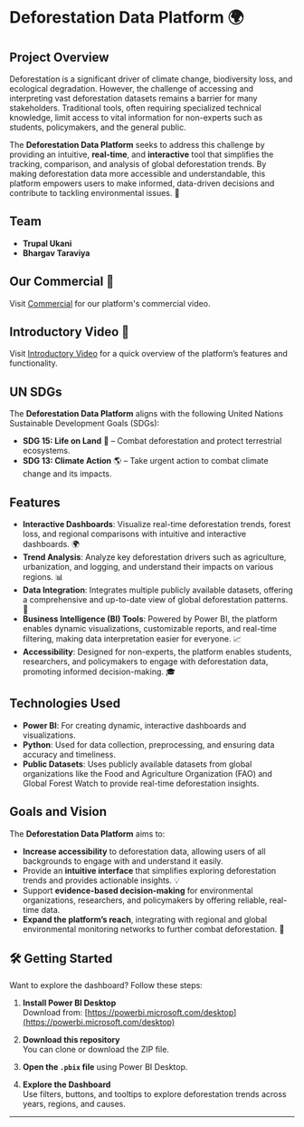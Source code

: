 # Deforestation Data Platform 🌍

## Project Overview

Deforestation is a significant driver of climate change, biodiversity loss, and ecological degradation. However, the challenge of accessing and interpreting vast deforestation datasets remains a barrier for many stakeholders. Traditional tools, often requiring specialized technical knowledge, limit access to vital information for non-experts such as students, policymakers, and the general public.

The **Deforestation Data Platform** seeks to address this challenge by providing an intuitive, **real-time**, and **interactive** tool that simplifies the tracking, comparison, and analysis of global deforestation trends. By making deforestation data more accessible and understandable, this platform empowers users to make informed, data-driven decisions and contribute to tackling environmental issues. 🌱

## Team

- **Trupal Ukani**
- **Bhargav Taraviya**

## Our Commercial 🎥

Visit [Commercial](https://www.youtube.com/watch?v=a6ZL5f-hJaw) for our platform's commercial video.

## Introductory Video 🎥

Visit [Introductory Video](https://youtu.be/fTAHoq9aTMU) for a quick overview of the platform’s features and functionality.

## UN SDGs

The **Deforestation Data Platform** aligns with the following United Nations Sustainable Development Goals (SDGs):

- **SDG 15: Life on Land** 🌳 – Combat deforestation and protect terrestrial ecosystems.
- **SDG 13: Climate Action** 🌎 – Take urgent action to combat climate change and its impacts.

## Features

- **Interactive Dashboards**: Visualize real-time deforestation trends, forest loss, and regional comparisons with intuitive and interactive dashboards. 🌍
- **Trend Analysis**: Analyze key deforestation drivers such as agriculture, urbanization, and logging, and understand their impacts on various regions. 📊
- **Data Integration**: Integrates multiple publicly available datasets, offering a comprehensive and up-to-date view of global deforestation patterns. 🔄
- **Business Intelligence (BI) Tools**: Powered by Power BI, the platform enables dynamic visualizations, customizable reports, and real-time filtering, making data interpretation easier for everyone. 📈
- **Accessibility**: Designed for non-experts, the platform enables students, researchers, and policymakers to engage with deforestation data, promoting informed decision-making. 🎓

## Technologies Used

- **Power BI**: For creating dynamic, interactive dashboards and visualizations.
- **Python**: Used for data collection, preprocessing, and ensuring data accuracy and timeliness. 
- **Public Datasets**: Uses publicly available datasets from global organizations like the Food and Agriculture Organization (FAO) and Global Forest Watch to provide real-time deforestation insights.

## Goals and Vision

The **Deforestation Data Platform** aims to:

- **Increase accessibility** to deforestation data, allowing users of all backgrounds to engage with and understand it easily.
- Provide an **intuitive interface** that simplifies exploring deforestation trends and provides actionable insights. 💡
- Support **evidence-based decision-making** for environmental organizations, researchers, and policymakers by offering reliable, real-time data.
- **Expand the platform’s reach**, integrating with regional and global environmental monitoring networks to further combat deforestation. 🌱

## 🛠 Getting Started

Want to explore the dashboard? Follow these steps:

1. **Install Power BI Desktop**  
   Download from: [https://powerbi.microsoft.com/desktop](https://powerbi.microsoft.com/desktop)

2. **Download this repository**  
   You can clone or download the ZIP file.

3. **Open the `.pbix` file** using Power BI Desktop.

4. **Explore the Dashboard**  
   Use filters, buttons, and tooltips to explore deforestation trends across years, regions, and causes.

---
